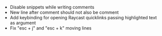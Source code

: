 - Disable snippets while writing comments
- New line after comment should not also be comment
- Add keybinding for opening Raycast quicklinks passing highlighted text as argument
- Fix "esc + j" and "esc + k" moving lines
